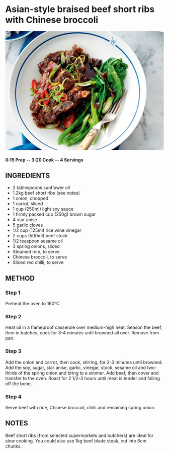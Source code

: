 # Asian-style braised beef short ribs with Chinese broccoli
![](https://raw.githubusercontent.com/fuzzwah/recipes/images/pics/Asian-style_braised_beef_short_ribs_with_Chinese_broccoli.jpg)
#### 0:15 Prep -- 3:20 Cook -- 4 Servings
## INGREDIENTS
* 2 tablespoons sunflower oil
* 1.2kg beef short ribs (see notes)
* 1 onion, chopped
* 1 carrot, sliced
* 1 cup (250ml) light soy sauce
* 1 firmly packed cup (250g) brown sugar
* 4 star anise
* 5 garlic cloves
* 1/2 cup (125ml) rice wine vinegar
* 2 cups (500ml) beef stock
* 1/2 teaspoon sesame oil
* 3 spring onions, sliced
* Steamed rice, to serve
* Chinese broccoli, to serve
* Sliced red chilli, to serve
## METHOD
### Step 1
Preheat the oven to 160°C.
### Step 2
Heat oil in a flameproof casserole over medium-high heat. Season the beef, then in batches, cook for 3-4 minutes until browned all over. Remove from pan.
### Step 3
Add the onion and carrot, then cook, stirring, for 2-3 minutes until browned. Add the soy, sugar, star anise, garlic, vinegar, stock, sesame oil and two-thirds of the spring onion and bring to a simmer. Add beef, then cover and transfer to the oven. Roast for 2 1/2-3 hours until meat is tender and falling off the bone.
### Step 4
Serve beef with rice, Chinese broccoli, chilli and remaining spring onion.
## NOTES
Beef short ribs (from selected supermarkets and butchers) are ideal for slow cooking. You could also use 1kg beef blade steak, cut into 6cm chunks.
